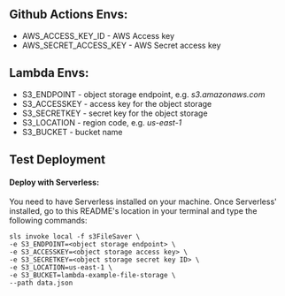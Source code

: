 ## Github Actions Envs:
- AWS_ACCESS_KEY_ID - AWS Access key
- AWS_SECRET_ACCESS_KEY - AWS Secret access key

## Lambda Envs:
- S3_ENDPOINT - object storage endpoint, e.g. _s3.amazonaws.com_
- S3_ACCESSKEY - access key for the object storage
- S3_SECRETKEY - secret key for the object storage
- S3_LOCATION - region code, e.g. _us-east-1_
- S3_BUCKET - bucket name


## Test Deployment

#### Deploy with Serverless:

You need to have Serverless installed on your machine.
Once Serverless' installed, go to this README's location in your terminal and type the following commands:

```
sls invoke local -f s3FileSaver \
-e S3_ENDPOINT=<object storage endpoint> \
-e S3_ACCESSKEY=<object storage access key> \
-e S3_SECRETKEY=<object storage secret key ID> \
-e S3_LOCATION=us-east-1 \
-e S3_BUCKET=lambda-example-file-storage \
--path data.json
```
